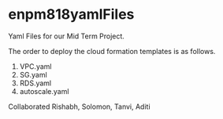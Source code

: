 # enpm818yamlFiles
Yaml Files for our Mid Term Project.

The order to deploy the cloud formation templates is as follows.
1. VPC.yaml
2. SG.yaml
3. RDS.yaml
4. autoscale.yaml

Collaborated Rishabh, Solomon, Tanvi, Aditi
   
